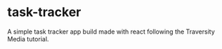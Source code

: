 # task-tracker
A simple task tracker app build made with react following the Traversity Media tutorial.
